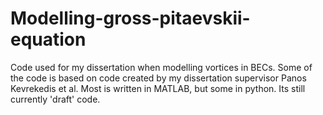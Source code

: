 # Modelling-gross-pitaevskii-equation
Code used for my dissertation when modelling vortices in BECs. Some of the code is based on code created by my dissertation supervisor Panos Kevrekedis et al. Most is written in MATLAB, but some in python. Its still currently 'draft' code.
